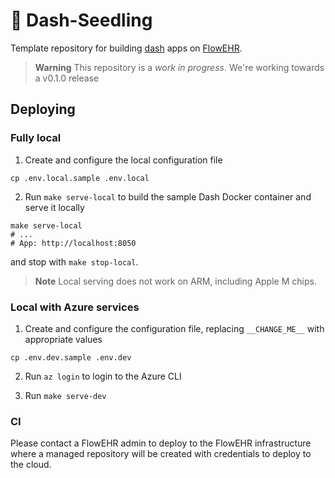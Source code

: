 # 🌱 Dash-Seedling

Template repository for building [dash](https://dash.plotly.com/) apps on [FlowEHR](https://github.com/UCLH-Foundry/FlowEHR).

> **Warning**
> This repository is a _work in progress_. We're working towards a v0.1.0 release


## Deploying

### Fully local

1. Create and configure the local configuration file
```
cp .env.local.sample .env.local
```

2. Run `make serve-local` to build the sample Dash Docker container and serve it locally

```
make serve-local
# ...
# App: http://localhost:8050
```

and stop with `make stop-local`.

> **Note**
> Local serving does not work on ARM, including Apple M chips.

### Local with Azure services

1. Create and configure the configuration file, replacing `__CHANGE_ME__` with appropriate values
```
cp .env.dev.sample .env.dev
```

2. Run `az login` to login to the Azure CLI

3. Run `make serve-dev`

### CI

Please contact a FlowEHR admin to deploy to the FlowEHR infrastructure where a 
managed repository will be created with credentials to deploy to the cloud.
